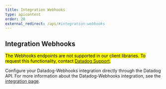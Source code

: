 ```yaml
---
title: Integration Webhooks
type: apicontent
order: 20
external_redirect: /api/#integration-webhooks
---
```


## Integration Webhooks

<mark>The Webhooks endpoints are not supported in our client libraries. To request this functionality, contact [Datadog Support][1].</mark>

Configure your Datadog-Webhooks integration directly through the Datadog API.
For more information about the Datadog-Webhooks integration, see the [integration page][2].

[1]: /help
[2]: /integrations/webhooks
